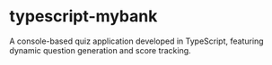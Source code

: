 # typescript-mybank
A console-based quiz application developed in TypeScript, featuring dynamic question generation and score tracking.
